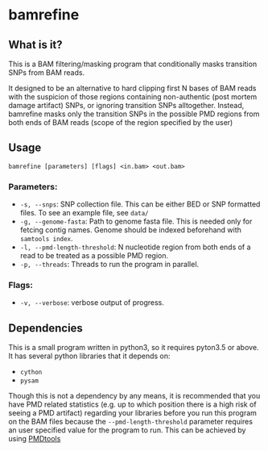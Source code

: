 # bamrefine

## What is it?

This is a BAM filtering/masking program that conditionally masks
transition SNPs from BAM reads. 

It designed to be an alternative to hard clipping first N bases 
of BAM reads with the suspicion of those regions containing 
non-authentic (post mortem damage artifact) SNPs, or 
ignoring transition SNPs alltogether. Instead, bamrefine masks 
only the transition SNPs in the possible PMD regions from both 
ends of BAM reads (scope of the region specified by the user)

## Usage

```bamrefine [parameters] [flags] <in.bam> <out.bam>```

### Parameters:

  * `-s, --snps`: SNP collection file. This can be either
    BED or SNP formatted files. To see an example file, see
    ```data/```
  * `-g, --genome-fasta`: Path to genome fasta file. This
    is needed only for fetcing contig names. Genome should be
    indexed beforehand with `samtools index`.
  * `-l, --pmd-length-threshold`: N nucleotide region from
    both ends of a read to be treated as a possible PMD region.
  * `-p, --threads`: Threads to run the program in parallel.

### Flags:

  * `-v, --verbose`: verbose output of progress.
  
## Dependencies

This is a small program written in python3, so it requires pyton3.5
or above. It has several python libraries that it depends
on:

  * `cython`
  * `pysam`

Though this is not a dependency by any means, it is recommended that you
have PMD related statistics (e.g. up to which position there is a high 
risk of seeing a PMD artifact) regarding your libraries before you run this
program on the BAM files because the `--pmd-length-threshold` parameter
requires an user specified value for the program to run. This can be achieved
by using [PMDtools](https://github.com/pontussk/PMDtools)
